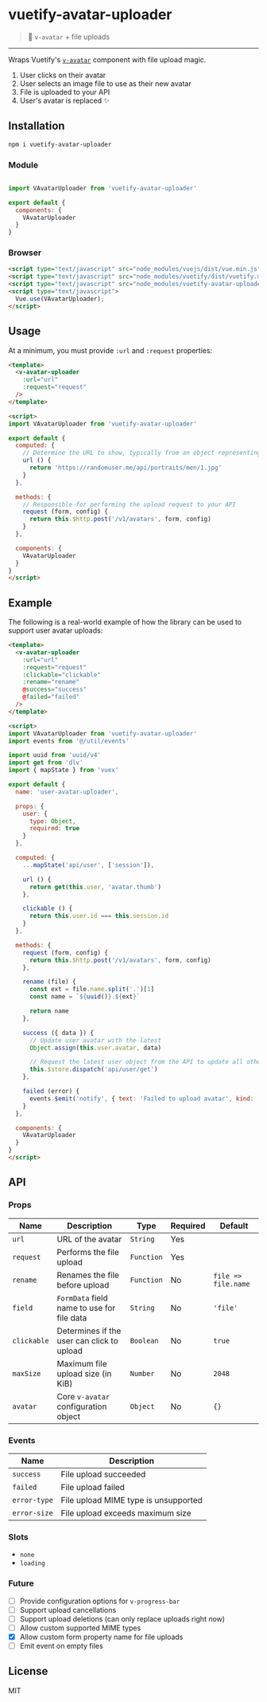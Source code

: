 # vuetify-avatar-uploader
> :koala: `v-avatar` + file uploads
---

Wraps Vuetify's [`v-avatar`](https://vuetifyjs.com/en/components/avatars) component with file upload magic.

1. User clicks on their avatar
2. User selects an image file to use as their new avatar
3. File is uploaded to your API
4. User's avatar is replaced :sparkles:

## Installation

```sh
npm i vuetify-avatar-uploader
```

### Module

```js

import VAvatarUploader from 'vuetify-avatar-uploader'

export default {
  components: {
    VAvatarUploader
  }
}
```

### Browser

```html
<script type="text/javascript" src="node_modules/vuejs/dist/vue.min.js"></script>
<script type="text/javascript" src="node_modules/vuetify/dist/vuetify.min.js"></script>
<script type="text/javascript" src="node_modules/vuetify-avatar-uploader/dist/vuetify-avatar-uploader.min.js"></script>
<script type="text/javascript">
  Vue.use(VAvatarUploader);
</script>
```

## Usage

At a minimum, you must provide `:url` and `:request` properties:

```html
<template>
  <v-avatar-uploader
    :url="url"
    :request="request"
  />
</template>

<script>
import VAvatarUploader from 'vuetify-avatar-uploader'

export default {
  computed: {
    // Determine the URL to show, typically from an object representing a user
    url () {
      return 'https://randomuser.me/api/portraits/men/1.jpg'
    }
  },

  methods: {
    // Responsible for performing the upload request to your API
    request (form, config) {
      return this.$http.post('/v1/avatars', form, config)
    }
  },

  components: {
    VAvatarUploader
  }
}
</script>
```

## Example

The following is a real-world example of how the library can be used to support user avatar uploads:

```html
<template>
  <v-avatar-uploader
    :url="url"
    :request="request"
    :clickable="clickable"
    :rename="rename"
    @success="success"
    @failed="failed"
  />
</template>

<script>
import VAvatarUploader from 'vuetify-avatar-uploader'
import events from '@/util/events'

import uuid from 'uuid/v4'
import get from 'dlv'
import { mapState } from 'vuex'

export default {
  name: 'user-avatar-uploader',

  props: {
    user: {
      type: Object,
      required: true
    }
  },

  computed: {
    ...mapState('api/user', ['session']),

    url () {
      return get(this.user, 'avatar.thumb')
    },

    clickable () {
      return this.user.id === this.session.id
    }
  },

  methods: {
    request (form, config) {
      return this.$http.post('/v1/avatars', form, config)
    },

    rename (file) {
      const ext = file.name.split('.')[1]
      const name = `${uuid()}.${ext}`

      return name
    },

    success ({ data }) {
      // Update user avatar with the latest
      Object.assign(this.user.avatar, data)

      // Request the latest user object from the API to update all other references in the app
      this.$store.dispatch('api/user/get')
    },

    failed (error) {
      events.$emit('notify', { text: 'Failed to upload avatar', kind: 'error', icon: 'warning' })
    }
  },

  components: {
    VAvatarUploader
  }
}
</script>
```

## API

### Props

**Name**|**Description**|**Type**|**Required**|**Default**
-----|-----|-----|-----|-----
`url`|URL of the avatar|`String`|Yes| 
`request`|Performs the file upload|`Function`|Yes| 
`rename`|Renames the file before upload|`Function`|No|`file => file.name`
`field`|`FormData` field name to use for file data|`String`|No|`'file'`
`clickable`|Determines if the user can click to upload|`Boolean`|No|`true`
`maxSize`|Maximum file upload size (in KiB)|`Number`|No|`2048`
`avatar`|Core `v-avatar` configuration object|`Object`|No|`{}`

### Events

**Name**|**Description**
-----|-----
`success`|File upload succeeded
`failed`|File upload failed
`error-type`|File upload MIME type is unsupported
`error-size`|File upload exceeds maximum size

### Slots

 - `none`
 - `loading`

### Future

 - [ ] Provide configuration options for `v-progress-bar`
 - [ ] Support upload cancellations
 - [ ] Support upload deletions (can only replace uploads right now)
 - [ ] Allow custom supported MIME types
 - [x] Allow custom form property name for file uploads
 - [ ] Emit event on empty files

## License

MIT
